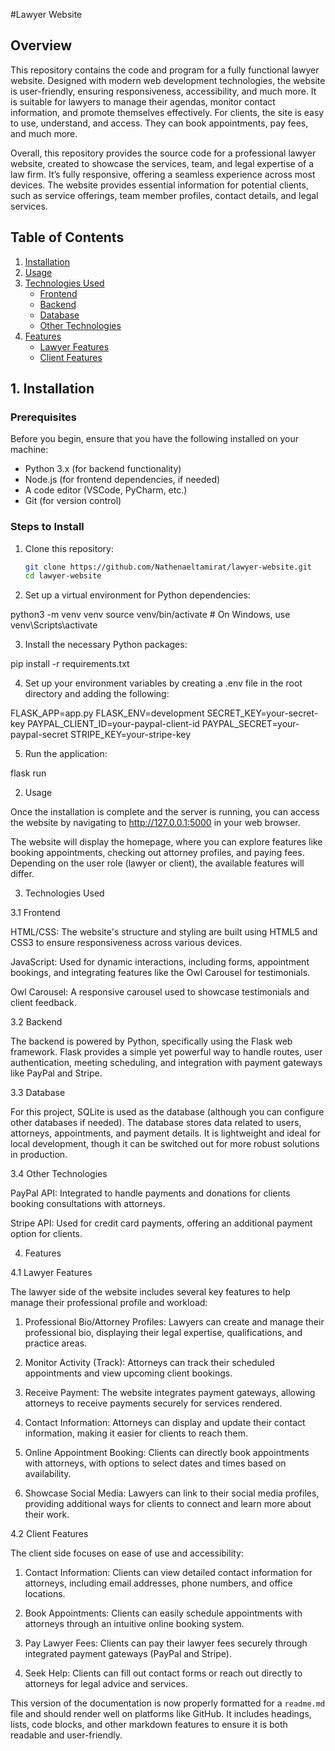 
#Lawyer Website

## Overview
This repository contains the code and program for a fully functional lawyer website. Designed with modern web development technologies, the website is user-friendly, ensuring responsiveness, accessibility, and much more. It is suitable for lawyers to manage their agendas, monitor contact information, and promote themselves effectively. For clients, the site is easy to use, understand, and access. They can book appointments, pay fees, and much more.

Overall, this repository provides the source code for a professional lawyer website, created to showcase the services, team, and legal expertise of a law firm. It’s fully responsive, offering a seamless experience across most devices. The website provides essential information for potential clients, such as service offerings, team member profiles, contact details, and legal services.

## Table of Contents
1. [Installation](#installation)
2. [Usage](#usage)
3. [Technologies Used](#technologies-used)
   - [Frontend](#frontend)
   - [Backend](#backend)
   - [Database](#database)
   - [Other Technologies](#other-technologies)
4. [Features](#features)
   - [Lawyer Features](#lawyer-features)
   - [Client Features](#client-features)

## 1. Installation

### Prerequisites
Before you begin, ensure that you have the following installed on your machine:

- Python 3.x (for backend functionality)
- Node.js (for frontend dependencies, if needed)
- A code editor (VSCode, PyCharm, etc.)
- Git (for version control)

### Steps to Install
1. Clone this repository:
   ```bash
   git clone https://github.com/Nathenaeltamirat/lawyer-website.git
   cd lawyer-website

2. Set up a virtual environment for Python dependencies:

python3 -m venv venv
source venv/bin/activate  # On Windows, use venv\Scripts\activate


3. Install the necessary Python packages:

pip install -r requirements.txt


4. Set up your environment variables by creating a .env file in the root directory and adding the following:

FLASK_APP=app.py
FLASK_ENV=development
SECRET_KEY=your-secret-key
PAYPAL_CLIENT_ID=your-paypal-client-id
PAYPAL_SECRET=your-paypal-secret
STRIPE_KEY=your-stripe-key


5. Run the application:

flask run



2. Usage

Once the installation is complete and the server is running, you can access the website by navigating to http://127.0.0.1:5000 in your web browser.

The website will display the homepage, where you can explore features like booking appointments, checking out attorney profiles, and paying fees. Depending on the user role (lawyer or client), the available features will differ.

3. Technologies Used

3.1 Frontend

HTML/CSS: The website's structure and styling are built using HTML5 and CSS3 to ensure responsiveness across various devices.

JavaScript: Used for dynamic interactions, including forms, appointment bookings, and integrating features like the Owl Carousel for testimonials.

Owl Carousel: A responsive carousel used to showcase testimonials and client feedback.


3.2 Backend

The backend is powered by Python, specifically using the Flask web framework. Flask provides a simple yet powerful way to handle routes, user authentication, meeting scheduling, and integration with payment gateways like PayPal and Stripe.

3.3 Database

For this project, SQLite is used as the database (although you can configure other databases if needed). The database stores data related to users, attorneys, appointments, and payment details. It is lightweight and ideal for local development, though it can be switched out for more robust solutions in production.

3.4 Other Technologies

PayPal API: Integrated to handle payments and donations for clients booking consultations with attorneys.

Stripe API: Used for credit card payments, offering an additional payment option for clients.


4. Features

4.1 Lawyer Features

The lawyer side of the website includes several key features to help manage their professional profile and workload:

1. Professional Bio/Attorney Profiles: Lawyers can create and manage their professional bio, displaying their legal expertise, qualifications, and practice areas.


2. Monitor Activity (Track): Attorneys can track their scheduled appointments and view upcoming client bookings.


3. Receive Payment: The website integrates payment gateways, allowing attorneys to receive payments securely for services rendered.


4. Contact Information: Attorneys can display and update their contact information, making it easier for clients to reach them.


5. Online Appointment Booking: Clients can directly book appointments with attorneys, with options to select dates and times based on availability.


6. Showcase Social Media: Lawyers can link to their social media profiles, providing additional ways for clients to connect and learn more about their work.



4.2 Client Features

The client side focuses on ease of use and accessibility:

1. Contact Information: Clients can view detailed contact information for attorneys, including email addresses, phone numbers, and office locations.


2. Book Appointments: Clients can easily schedule appointments with attorneys through an intuitive online booking system.


3. Pay Lawyer Fees: Clients can pay their lawyer fees securely through integrated payment gateways (PayPal and Stripe).


4. Seek Help: Clients can fill out contact forms or reach out directly to attorneys for legal advice and services.



This version of the documentation is now properly formatted for a `readme.md` file and should render well on platforms like GitHub. It includes headings, lists, code blocks, and other markdown features to ensure it is both readable and user-friendly.

